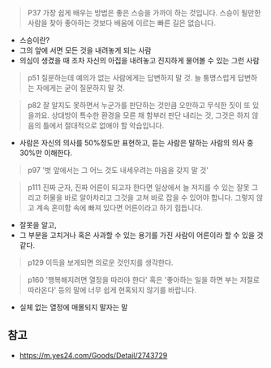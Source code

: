 >P37
>가장 쉽게 배우는 방법은 좋은 스승을 가까이 하는 것입니다.
>스승이 될만한 사람을 찾아 좋아하는 것보다 배움에 이르는 빠른 길은 없습니다.

- 스승이란?
- 그의 앞에 서면 모든 것을 내려놓게 되는 사람
- 의심이 생겼을 때 조차 자신의 아집을 내려놓고 진지하게 물어볼 수 있는 그런 사람


> p51
> 질문하는데 예의가 없는 사람에게는 답변하지 말 것.
> 늘 퉁명스럽게 답변하는 자에게는 굳이 질문하지 말 것.


> p82
> 잘 알지도 못하면서 누군가를 판단하는 것만큼 오만하고 무식한 짓이 또 있을까요.
> 상대방이 특수한 환경을 모른 채 함부러 판단 내리는 것, 그것은 하지 않음의 틀에서 절대적으로 없애야 할 악습입니다.

- 사람은 자신의 의사를 50%정도만 표현하고, 듣는 사람은 말하는 사람의 의사 중 30%만 이해한다.

>p97
>'벗 앞에서는 그 어느 것도 내세우려는 마음을 갖지 말 것'


>p111
>진짜 군자, 진짜 어른이 되고자 한다면 일상에서 늘 저지를 수 있는 잘못 그리고 허물을 바로 알아차리고 그것을 고쳐 바로 잡을 수 있어야 합니다.
>그렇지 않고 계속 혼미함 속에 빠져 있다면 어른이라고 하기 힘듭니다.

- 잘못을 알고,
- 그 부분을 고치거나 혹은 사과할 수 있는 용기를 가진 사람이 어른이라 할 수 있을 것 같다.

> p129
> 이득을 보게되면 의로운 것인지를 생각한다.


>p160
>'행복해지려면 열정을 따라야 한다' 혹은 '좋아하는 일을 하면 부는 저절로 따라온다' 등의 말에 너무 쉽게 현혹되지 않기를 바랍니다.

- 실체 없는 열정에 매몰되지 말자는 말

## 참고
- https://m.yes24.com/Goods/Detail/2743729